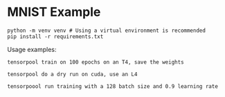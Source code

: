 # MNIST Example

```
python -m venv venv # Using a virtual environment is recommended
pip install -r requirements.txt
```

Usage examples:
```
tensorpool train on 100 epochs on an T4, save the weights
```

```
tensorpool do a dry run on cuda, use an L4
```

```
tensorpoool run training with a 128 batch size and 0.9 learning rate
```
